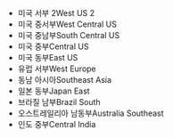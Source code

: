 - <span data-ttu-id="ce844-101">미국 서부 2</span><span class="sxs-lookup"><span data-stu-id="ce844-101">West US 2</span></span>
- <span data-ttu-id="ce844-102">미국 중서부</span><span class="sxs-lookup"><span data-stu-id="ce844-102">West Central US</span></span>
- <span data-ttu-id="ce844-103">미국 중남부</span><span class="sxs-lookup"><span data-stu-id="ce844-103">South Central US</span></span>
- <span data-ttu-id="ce844-104">미국 중부</span><span class="sxs-lookup"><span data-stu-id="ce844-104">Central US</span></span>
- <span data-ttu-id="ce844-105">미국 동부</span><span class="sxs-lookup"><span data-stu-id="ce844-105">East US</span></span>
- <span data-ttu-id="ce844-106">유럽 서부</span><span class="sxs-lookup"><span data-stu-id="ce844-106">West Europe</span></span>
- <span data-ttu-id="ce844-107">동남 아시아</span><span class="sxs-lookup"><span data-stu-id="ce844-107">Southeast Asia</span></span>
- <span data-ttu-id="ce844-108">일본 동부</span><span class="sxs-lookup"><span data-stu-id="ce844-108">Japan East</span></span>
- <span data-ttu-id="ce844-109">브라질 남부</span><span class="sxs-lookup"><span data-stu-id="ce844-109">Brazil South</span></span>
- <span data-ttu-id="ce844-110">오스트레일리아 남동부</span><span class="sxs-lookup"><span data-stu-id="ce844-110">Australia Southeast</span></span>
- <span data-ttu-id="ce844-111">인도 중부</span><span class="sxs-lookup"><span data-stu-id="ce844-111">Central India</span></span>